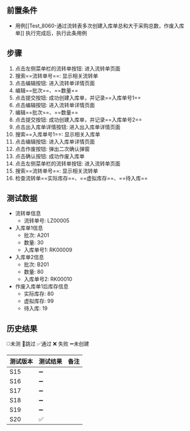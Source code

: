 
## 前置条件

- 用例[[Test_8060-通过流转表多次创建入库单总和大于采购总数，作废入库单]] 执行完成后，执行此条用例

## 步骤

1. 点击左侧菜单栏的流转单按钮: 进入流转单页面
2. 搜索==流转单号==: 显示相关流转单
3. 点击编辑按钮: 进入流转单详情页面
4. 编辑==批次==、==数量== 
7. 点击提交按钮: 成功创建入库单，并记录==入库单号1== 
8. 点击编辑按钮: 进入流转单详情页面
9. 编辑==批次==、==数量== 
10. 点击提交按钮: 成功创建入库单，并记录==入库单号2== 
11. 点击出入库单详情按钮: 进入出入库单详情页面
12. 搜索==入库单号1==: 显示相关入库单
13. 点击编辑按钮: 进入入库单详情页面
14. 点击作废按钮: 弹出二次确认弹窗
15. 点击确认按钮: 成功作废入库单
16. 点击左侧菜单栏的流转单按钮: 进入流转单页面
17. 搜索==流转单号==: 显示相关流转单
18. 检查流转单==实际库存==、==虚拟库存==、==待入库== 

## 测试数据

- 流转单信息
	- 流转单号: LZ00005
- 入库单1信息
	- 批次: A201
	- 数量: 30
	- 入库单号1: RK00009
- 入库单2信息
	- 批次: B201
	- 数量: 80
	- 入库单号2: RK00010
- 作废入库单1后库存信息
	- 实际库存: 80
	- 虚拟库存: 99
	- 待入库: 19

## 历史结果
 ◻️未测    🚫跳过     ✅通过    ❌ 失败    ➖未创建
  
| 测试版本 | 测试结果 | 备注 |
| ---- | ---- | ---- |
| S15 | ➖ |  |
| S16 | ➖ |  |
| S17 | ➖ |  |
| S18 | ➖ |  |
| S19 | ➖ |  |
| S20 | ✅ |  |

